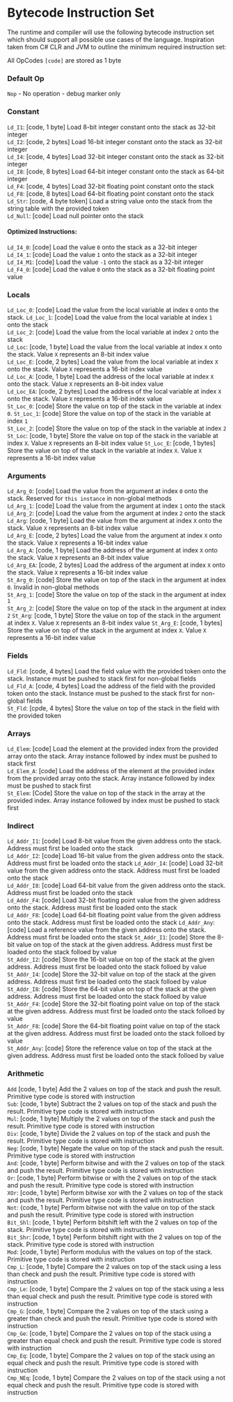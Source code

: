 # Bytecode Instruction Set

The runtime and compiler will use the following bytecode instruction set which should support all possible use cases of the language. 
Inspiration taken from C# CLR and JVM to outline the minimum required instruction set:

All OpCodes `[code]` are stored as 1 byte

### Default Op
`Nop` - No operation - debug marker only

### Constant
`Ld_I1`: [code, 1 byte] Load 8-bit integer constant onto the stack as 32-bit integer  
`Ld_I2`: [code, 2 bytes] Load 16-bit integer constant onto the stack as 32-bit integer  
`Ld_I4`: [code, 4 bytes] Load 32-bit integer constant onto the stack as 32-bit integer  
`Ld_I8`: [code, 8 bytes] Load 64-bit integer constant onto the stack as 64-bit integer  
`Ld_F4`: [code, 4 bytes] Load 32-bit floating point constant onto the stack  
`Ld_F8`: [code, 8 bytes] Load 64-bit floating point constant onto the stack  
`Ld_Str`: [code, 4 byte token] Load a string value onto the stack from the string table with the provided token  
`Ld_Null`: [code] Load null pointer onto the stack  

#### Optimized Instructions:  
`Ld_I4_0`: [code] Load the value `0` onto the stack as a 32-bit integer  
`Ld_I4_1`: [code] Load the value `1` onto the stack as a 32-bit integer  
`Ld_I4_M1`: [code] Load the value `-1` onto the stack as a 32-bit integer  
`Ld_F4_0`: [code] Load the value `0` onto the stack as a 32-bit floating point value  

### Locals  
`Ld_Loc_0`: [code] Load the value from the local variable at index `0` onto the stack.
`Ld_Loc_1`: [code] Load the value from the local variable at index `1` onto the stack  
`Ld_Loc_2`: [code] Load the value from the local variable at index `2` onto the stack  
`Ld_Loc`: [code, 1 byte] Load the value from the local variable at index `X` onto the stack. Value `X` represents an 8-bit index value  
`Ld_Loc_E`: [code, 2 bytes] Load the value from the local variable at index `X` onto the stack. Value `X` represents a 16-bit index value  
`Ld_Loc_A`: [code, 1 byte] Load the address of the local variable at index `X` onto the stack. Value `X` represents an 8-bit index value  
`Ld_Loc_EA`: [code, 2 bytes] Load the address of the local variable at index `X` onto the stack. Value `X` represents a 16-bit index value  
`St_Loc_0`: [code] Store the value on top of the stack in the variable at index `0`.
`St_Loc_1`: [code] Store the value on top of the stack in the variable at index `1`  
`St_Loc_2`: [code] Store the value on top of the stack in the variable at index `2`
`St_Loc`: [code, 1 byte] Store the value on top of the stack in the variable at index `X`. Value `X` represents an 8-bit index value
`St_Loc_E`: [code, 1 bytes] Store the value on top of the stack in the variable at index `X`. Value `X` represents a 16-bit index value

### Arguments  
`Ld_Arg_0`: [code] Load the value from the argument at index `0` onto the stack. Reserved for `this instance` in non-global methods  
`Ld_Arg_1`: [code] Load the value from the argument at index `1` onto the stack  
`Ld_Arg_2`: [code] Load the value from the argument at index `2` onto the stack  
`Ld_Arg`: [code, 1 byte] Load the value from the argument at index `X` onto the stack. Value `X` represents an 8-bit index value  
`Ld_Arg_E`: [code, 2 bytes] Load the value from the argument at index `X` onto the stack. Value `X` represents a 16-bit index value  
`Ld_Arg_A`: [code, 1 byte] Load the address of the argument at index `X` onto the stack. Value `X` represents an 8-bit index value  
`Ld_Arg_EA`: [code, 2 bytes] Load the address of the argument at index `X` onto the stack. Value `X` represents a 16-bit index value  
`St_Arg_0`: [code] Store the value on top of the stack in the argument at index `0`. Invalid in non-global methods  
`St_Arg_1`: [code] Store the value on top of the stack in the argument at index `1`  
`St_Arg_2`: [code] Store the value on top of the stack in the argument at index `2`
`St_Arg`: [code, 1 byte] Store the value on top of the stack in the argument at index `X`. Value `X` represents an 8-bit index value
`St_Arg_E`: [code, 1 bytes] Store the value on top of the stack in the argument at index `X`. Value `X` represents a 16-bit index value

### Fields
`Ld_Fld`: [code, 4 bytes] Load the field value with the provided token onto the stack. Instance must be pushed to stack first for non-global fields  
`Ld_Fld_A`: [code, 4 bytes] Load the address of the field with the provided token onto the stack. Instance must be pushed to the stack first for non-global fields  
`St_Fld`: [cpde, 4 bytes] Store the value on top of the stack in the field with the provided token  

### Arrays
`Ld_Elem`: [code] Load the element at the provided index from the provided array onto the stack. Array instance followed by index must be pushed to stack first  
`Ld_Elem_A`: [code] Load the address of the element at the provided index from the provided array onto the stack. Array instance followed by index must be pushed to stack first  
`St_Elem`: [Code] Store the value on top of the stack in the array at the provided index. Array instance followed by index must be pushed to stack first  

### Indirect
`Ld_Addr_I1`: [code] Load 8-bit value from the given address onto the stack. Address must first be loaded onto the stack  
`Ld_Addr_I2`: [code] Load 16-bit value from the given address onto the stack. Address must first be loaded onto the stack 
`Ld_Addr_I4`: [code] Load 32-bit value from the given address onto the stack. Address must first be loaded onto the stack  
`Ld_Addr_I8`: [code] Load 64-bit value from the given address onto the stack. Address must first be loaded onto the stack  
`Ld_Addr_F4`: [code] Load 32-bit floating point value from the given address onto the stack. Address must first be loaded onto the stack  
`Ld_Addr_F8`: [code] Load 64-bit floating point value from the given address onto the stack. Address must first be loaded onto the stack
`Ld_Addr_Any`: [code] Load a reference value from the given address onto the stack. Address must first be loaded onto the stack
`St_Addr_I1`: [code] Store the 8-bit value on top of the stack at the given address. Address must first be loaded onto the stack folloed by value  
`St_Addr_I2`: [code] Store the 16-bit value on top of the stack at the given address. Address must first be loaded onto the stack folloed by value  
`St_Addr_I4`: [code] Store the 32-bit value on top of the stack at the given address. Address must first be loaded onto the stack folloed by value  
`St_Addr_I8`: [code] Store the 64-bit value on top of the stack at the given address. Address must first be loaded onto the stack folloed by value  
`St_Addr_F4`: [code] Store the 32-bit floating point value on top of the stack at the given address. Address must first be loaded onto the stack folloed by value  
`St_Addr_F8`: [code] Store the 64-bit floating point value on top of the stack at the given address. Address must first be loaded onto the stack folloed by value  
`St_Addr_Any`: [code] Store the reference value on top of the stack at the given address. Address must first be loaded onto the stack folloed by value

### Arithmetic
`Add` [code, 1 byte] Add the 2 values on top of the stack and push the result. Primitive type code is stored with instruction  
`Sub`: [code, 1 byte] Subtract the 2 values on top of the stack and push the result. Primitive type code is stored with instruction  
`Mul`: [code, 1 byte] Multiply the 2 values on top of the stack and push the result. Primitive type code is stored with instruction    
`Div`: [code, 1 byte] Divide the 2 values on top of the stack and push the result. Primitive type code is stored with instruction  
`Neg`: [code, 1 byte] Negate the value on top of the stack and push the result. Primitive type code is stored with instruction  
`And`: [code, 1 byte] Perform bitwise and with the 2 values on top of the stack and push the result. Primitive type code is stored with instruction  
`Or`: [code, 1 byte] Perform bitwise or with the 2 values on top of the stack and push the result. Primitive type code is stored with instruction  
`XOr`: [code, 1 byte] Perform bitwise xor with the 2 values on top of the stack and push the result. Primitive type code is stored with instruction  
`Not`: {code, 1 byte] Perform bitwise not with the value on top of the stack and push the result. Primitive type code is stored with instruction  
`Bit_Shl`: [code, 1 byte] Perform bitshift left with the 2 values on top of the stack. Primitive type code is stored with instruction  
`Bit_Shr`: [code, 1 byte] Perform bitshift right with the 2 values on top of the stack. Primitive type code is stored with instruction  
`Mod`: [code, 1 byte] Perform modulus with the  values on top of the stack. Primitive type code is stored with instruction  
`Cmp_L`: [code, 1 byte] Compare the 2 values on top of the stack using a less than check and push the result. Primitive type code is stored with instruction  
`Cmp_Le`: [code, 1 byte] Compare the 2 values on top of the stack using a less than equal check and push the result. Primitive type code is stored with instruction  
`Cmp_G`: [code, 1 byte] Compare the 2 values on top of the stack using a greater than check and push the result. Primitive type code is stored with instruction  
`Cmp_Ge`: [code, 1 byte] Compare the 2 values on top of the stack using a greater than equal check and push the result. Primitive type code is stored with instruction  
`Cmp_Eq`: [code, 1 byte] Compare the 2 values on top of the stack using an equal check and push the result. Primitive type code is stored with instruction  
`Cmp_NEq`: [code, 1 byte] Compare the 2 values on top of the stack using a not equal check and push the result. Primitive type code is stored with instruction  
